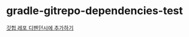 # gradle-gitrepo-dependencies-test
[깃헙 레포 디펜던시에 추가하기](https://velog.io/@wltn716/Gradle-github-repo-%EB%9D%BC%EC%9D%B4%EB%B8%8C%EB%9F%AC%EB%A6%AC%EB%A1%9C-%EC%9E%84%ED%8F%AC%ED%8A%B8%ED%95%98%EA%B8%B0)